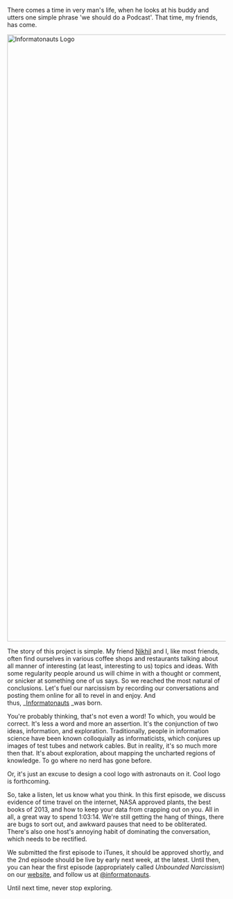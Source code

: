 There comes a time in very man's life, when he looks at his buddy and utters one simple phrase 'we should do a Podcast'. That time, my friends, has come.



[<img class="aligncenter size-full wp-image-697" alt="Informatonauts Logo" src="http://www.nickrobison.com/wp-content/uploads/2014/01/Informatonauts-Logo.png" width="1400" height="1400" srcset="https://www.nickrobison.com/wp-content/uploads/2014/01/Informatonauts-Logo.png 1400w, https://www.nickrobison.com/wp-content/uploads/2014/01/Informatonauts-Logo-150x150.png 150w, https://www.nickrobison.com/wp-content/uploads/2014/01/Informatonauts-Logo-300x300.png 300w, https://www.nickrobison.com/wp-content/uploads/2014/01/Informatonauts-Logo-1024x1024.png 1024w" sizes="(max-width: 1400px) 100vw, 1400px" />][1]



The story of this project is simple. My friend [Nikhil][2] and I, like most friends, often find ourselves in various coffee shops and restaurants talking about all manner of interesting (at least, interesting to us) topics and ideas. With some regularity people around us will chime in with a thought or comment, or snicker at something one of us says. So we reached the most natural of conclusions. Let's fuel our narcissism by recording our conversations and posting them online for all to revel in and enjoy. And thus, _[Informatonauts][3] _was born.



You're probably thinking, that's not even a word! To which, you would be correct. It's less a word and more an assertion. It's the conjunction of two ideas, information, and exploration. Traditionally, people in information science have been known colloquially as informaticists, which conjures up images of test tubes and network cables. But in reality, it's so much more then that. It's about exploration, about mapping the uncharted regions of knowledge. To go where no nerd has gone before.



Or, it's just an excuse to design a cool logo with astronauts on it. Cool logo is forthcoming.



So, take a listen, let us know what you think. In this first episode, we discuss evidence of time travel on the internet, NASA approved plants, the best books of 2013, and how to keep your data from crapping out on you. All in all, a great way to spend 1:03:14. We're still getting the hang of things, there are bugs to sort out, and awkward pauses that need to be obliterated. There's also one host's annoying habit of dominating the conversation, which needs to be rectified.



We submitted the first episode to iTunes, it should be approved shortly, and the 2nd episode should be live by early next week, at the latest. Until then, you can hear the first episode (appropriately called _Unbounded Narcissism_) on our [website][4], and follow us at [@informatonauts][5].



Until next time, never stop exploring.



[1]: http://www.nickrobison.com/wp-content/uploads/2014/01/Informatonauts-Logo.png
[2]: http://www.nikhilgopal.com/ "The World of Nikhil"
[3]: http://informatonauts.wordpress.com "The Informatonauts"
[4]: http://informatonauts.wordpress.com "The Webpage"
[5]: http://twitter.com/informatonauts "The Informatonauts on Twitter"
